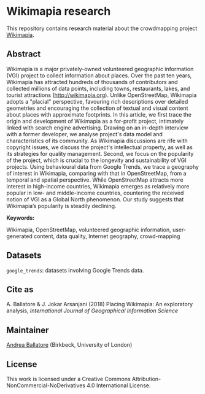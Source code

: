 Wikimapia research
=============================================

This repository contains research material about the crowdmapping project [Wikimapia](http://wikimapia.org).

## Abstract

Wikimapia is a major privately-owned volunteered geographic information (VGI) project to collect information about places. Over the past ten years, Wikimapia has attracted hundreds of thousands of contributors and collected millions of data points, including towns, restaurants, lakes, and tourist attractions (http://wikimapia.org). Unlike OpenStreetMap, Wikimapia adopts a "placial" perspective, favouring rich descriptions over detailed geometries and encouraging the collection of textual and visual content about places with approximate footprints. In this article, we first trace the origin and development of Wikimapia as a for-profit project, intimately linked with search engine advertising. Drawing on an in-depth interview with a former developer, we analyse project's data model and characteristics of its community. As Wikimapia discussions are rife with copyright issues, we discuss the project's intellectual property, as well as its strategies for quality management. Second, we focus on the popularity of the project, which is crucial to the longevity and sustainability of VGI projects. Using behavioural data from Google Trends, we trace a geography of interest in Wikimapia, comparing with that in OpenStreetMap, from a temporal and spatial perspective. While OpenStreetMap attracts more interest in high-income countries, Wikimapia emerges as relatively more popular in low- and middle-income countries, countering the received notion of VGI as a Global North phenomenon. Our study suggests that Wikimapia’s popularity is steadily declining.

**Keywords:**

Wikimapia, OpenStreetMap, volunteered geographic information, user-generated content, data quality, Internet geography, crowd-mapping

## Datasets

`google_trends`: datasets involving Google Trends data.

## Cite as

A. Ballatore & J. Jokar Arsanjani (2018) Placing Wikimapia: An exploratory analysis, *International Journal of Geographical Information Science*

## Maintainer

[Andrea Ballatore](http://sites.google.com/site/andreaballatore) (Birkbeck, University of London)

## License

This work is licensed under a Creative Commons Attribution-NonCommercial-NoDerivatives 4.0 International License.
